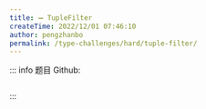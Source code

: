 ```yaml
---
title: ➖ TupleFilter
createTime: 2022/12/01 07:46:10
author: pengzhanbo
permalink: /type-challenges/hard/tuple-filter/
---
```


::: info 题目
Github: []()

```ts
```
:::
